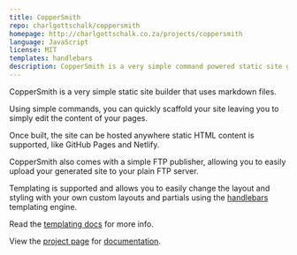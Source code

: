 ```yaml
---
title: CopperSmith
repo: charlgottschalk/coppersmith
homepage: http://charlgottschalk.co.za/projects/coppersmith
language: JavaScript
license: MIT
templates: handlebars
description: CopperSmith is a very simple command powered static site generator that uses markdown files.
---
```


CopperSmith is a very simple static site builder that uses markdown files.

Using simple commands, you can quickly scaffold your site leaving you to simply edit the content of your pages.

Once built, the site can be hosted anywhere static HTML content is supported, like GitHub Pages and Netlify.

CopperSmith also comes with a simple FTP publisher, allowing you to easily upload your generated site to your plain FTP server.

Templating is supported and allows you to easily change the layout and styling with your own custom layouts and partials using the [handlebars](http://handlebarsjs.com/) templating engine.

Read the [templating docs](http://charlgottschalk.co.za/projects/coppersmith/docs/master/templates-setup) for more info.

View the [project page](http://charlgottschalk.co.za/projects/coppersmith) for [documentation](http://charlgottschalk.co.za/projects/coppersmith/docs).
